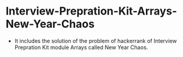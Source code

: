 # Interview-Prepration-Kit-Arrays-New-Year-Chaos
- It includes the solution of the problem of hackerrank of Interview Prepration Kit module Arrays called New Year Chaos.
